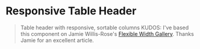 # Responsive Table Header
> Table header with responsive, sortable columns
> KUDOS: I've based this component on Jamie Willis-Rose's [Flexible Width Gallery](https://willisrose.com/power-apps-tip-flexible-width-gallery/).
> Thanks Jamie for an excellent article.
